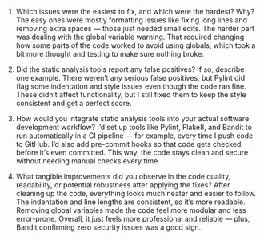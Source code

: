 1. Which issues were the easiest to fix, and which were the hardest? Why?
The easy ones were mostly formatting issues like fixing long lines and removing extra spaces — those just needed small edits. The harder part was dealing with the global variable warning. That required changing how some parts of the code worked to avoid using globals, which took a bit more thought and testing to make sure nothing broke.

2. Did the static analysis tools report any false positives? If so, describe one example.
There weren’t any serious false positives, but Pylint did flag some indentation and style issues even though the code ran fine. These didn’t affect functionality, but I still fixed them to keep the style consistent and get a perfect score.

3. How would you integrate static analysis tools into your actual software development workflow?
I’d set up tools like Pylint, Flake8, and Bandit to run automatically in a CI pipeline — for example, every time I push code to GitHub. I’d also add pre-commit hooks so that code gets checked before it’s even committed. This way, the code stays clean and secure without needing manual checks every time.

4. What tangible improvements did you observe in the code quality, readability, or potential robustness after applying the fixes?
After cleaning up the code, everything looks much neater and easier to follow. The indentation and line lengths are consistent, so it’s more readable. Removing global variables made the code feel more modular and less error-prone. Overall, it just feels more professional and reliable — plus, Bandit confirming zero security issues was a good sign.